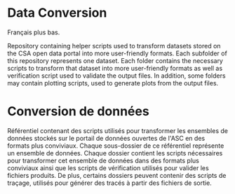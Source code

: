 # Data Conversion
Français plus bas.

Repository containing helper scripts used to transform datasets stored on the CSA open data portal into more user-friendly formats.
Each subfolder of this repository represents one dataset. Each folder contains the necessary scripts to transform that dataset into more user-friendly formats as well as
verification script used to validate the output files. In addition, some folders may contain plotting scripts, used to generate plots from the output files.

# Conversion de données

Référentiel contenant des scripts utilisés pour transformer les ensembles de données stockés sur le portail de données ouvertes de l'ASC en des formats plus conviviaux.
Chaque sous-dossier de ce référentiel représente un ensemble de données. Chaque dossier contient les scripts nécessaires pour transformer cet ensemble de données dans des formats plus conviviaux ainsi que les scripts de vérification utilisés pour valider les fichiers produits. De plus, certains dossiers peuvent contenir des scripts de traçage, utilisés pour générer des tracés à partir des fichiers de sortie.
